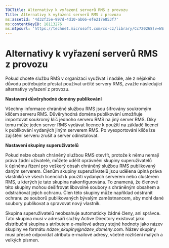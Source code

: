 ```yaml
---
TOCTitle: Alternativy k vyřazení serverů RMS z provozu
Title: Alternativy k vyřazení serverů RMS z provozu
ms:assetid: '4d32f35e-997d-4d10-ab66-efe217e853f7'
ms:contentKeyID: 18113276
ms:mtpsurl: 'https://technet.microsoft.com/cs-cz/library/Cc720268(v=WS.10)'
---
```


Alternativy k vyřazení serverů RMS z provozu
============================================

Pokud chcete službu RMS v organizaci využívat i nadále, ale z nějakého důvodu potřebujete přestat používat určité servery RMS, zvažte následující alternativy vyřazení z provozu.

**Nastavení důvěryhodné domény publikování**

Všechny informace chráněné službou RMS jsou šifrovány soukromým klíčem serveru RMS. Důvěryhodná doména publikování umožňuje importovat soukromý klíč jednoho serveru RMS na jiný server RMS. Díky tomu může jeden server RMS vydávat licence k použití na základě licencí k publikování vydaných jiným serverem RMS. Po vyexportování klíče lze zajištění serveru zrušit a server odinstalovat.

**Nastavení skupiny superuživatelů**

Pokud nelze obsah chráněný službou RMS otevřít, protože k němu nemají práva žádní uživatelé, můžete udělit oprávnění skupiny superuživatelů k úplnému řízení pro veškerý obsah chráněný službou RMS publikovaný daným serverem. Členům skupiny superuživatelů jsou udělena úplná práva vlastníků ve všech licencích k použití vydaných serverem nebo clusterem RMS, u kterých je tato skupina nakonfigurována. To znamená, že členové této skupiny mohou dešifrovat libovolné soubory s chráněným obsahem a odstraňovat jejich ochranu. Člen této skupiny může například odstranit ochranu ze souborů publikovaných bývalým zaměstnancem, aby mohl dané soubory publikovat a spravovat nový vlastník.

Skupina superuživatelů neobsahuje automaticky žádné členy, ani správce. Tato skupina musí v adresáři služby Active Directory existovat jako distribuční skupina s atributem e-mailové adresy stejné hodnoty jako název skupiny ve formátu *název\_skupiny*@*název\_domény*.com. Název skupiny musí přesně odpovídat atributu e-mailové adresy, včetně rozlišení malých a velkých písmen.
